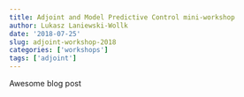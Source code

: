 ```yaml
---
title: Adjoint and Model Predictive Control mini-workshop
author: Lukasz Laniewski-Wollk
date: '2018-07-25'
slug: adjoint-workshop-2018
categories: ['workshops']
tags: ['adjoint']
---
```


Awesome blog post


